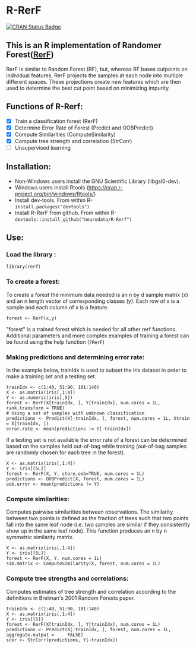# R-RerF

[![CRAN Status Badge](http://www.r-pkg.org/badges/version/rerf)](http://cran.r-project.org/web/packages/rerf)

## This is an R implementation of Randomer Forest([RerF](https://arxiv.org/pdf/1506.03410v2.pdf "arxiv link to RerF paper"))

RerF is similar to Random Forest (RF), but, whereas RF bases cutpoints on individual features, RerF projects the samples at each node into multiple different spaces.  These projections create new features which are then used to determine the best cut point based on minimizing impurity.   

## Functions of R-Rerf:
- [x] Train a classification forest (RerF)
- [x] Determine Error Rate of Forest (Predict and OOBPredict)
- [x] Compute Similarities (ComputeSimilarity)
- [x] Compute tree strength and correlation (StrCorr)
- [ ] Unsupervised learning

## Installation:
- Non-Windows users install the GNU Scientific Library (libgsl0-dev).
- Windows users install Rtools (https://cran.r-project.org/bin/windows/Rtools/)
- Install dev-tools.  From within R-  
```install.packages("devtools")```
- Install R-RerF from github.  From within R-  
```devtools::install_github("neurodata/R-Rerf")```

## Use:
###   Load the library :
```library(rerf)```

###   To create a forest:
To create a forest the minimum data needed is an n by d sample matrix (x) and an n length vector of corresponding classes (y).  Each row of x is a sample and each column of x is a feature.  

```forest <- RerF(x,y)```  
  
"forest" is a trained forest which is needed for all other rerf functions.  Additional parameters and more complex examples of training a forest can be found using the help function (```?RerF```)

###   Making predictions and determining error rate:
In the example below, trainIdx is used to subset the iris dataset in order to make a training set and a testing set.
```
trainIdx <- c(1:40, 51:90, 101:140)
X <- as.matrix(iris[,1:4])
Y <- as.numeric(iris[,5])
forest <- RerF(X[trainIdx, ], Y[trainIdx], num.cores = 1L, rank.transform = TRUE)
# Using a set of samples with unknown classification
predictions <- Predict(X[-trainIdx, ], forest, num.cores = 1L, Xtrain = X[trainIdx, ])
error.rate <- mean(predictions != Y[-trainIdx])
```

If a testing set is not available the error rate of a forest can be determined based on the samples held out-of-bag while training (out-of-bag samples are randomly chosen for each tree in the forest).
```
X <- as.matrix(iris[,1:4])
Y <- iris[[5L]]
forest <- RerF(X, Y, store.oob=TRUE, num.cores = 1L)
predictions <- OOBPredict(X, forest, num.cores = 1L)
oob.error <- mean(predictions != Y)
```  
  
###   Compute similarities:
Computes pairwise similarities between observations. The similarity between two points is defined as the fraction of trees such that two points fall into the same leaf node (i.e. two samples are similar if they consistently show up in the same leaf node).  This function produces an n by n symmetric similarity matrix.  
```  
X <- as.matrix(iris[,1:4])
Y <- iris[[5L]]
forest <- RerF(X, Y, num.cores = 1L)
sim.matrix <- ComputeSimilarity(X, forest, num.cores = 1L)
```  
  
###   Compute tree strengths and correlations:
Computes estimates of tree strength and correlation according to the definitions in Breiman's 2001 Random Forests paper.  
```
trainIdx <- c(1:40, 51:90, 101:140)
X <- as.matrix(iris[,1:4])
Y <- iris[[5]]
forest <- RerF(X[trainIdx, ], Y[trainIdx], num.cores = 1L)
predictions <- Predict(X[-trainIdx, ], forest, num.cores = 1L, aggregate.output =     FALSE)
scor <- StrCorr(predictions, Y[-trainIdx])
```
